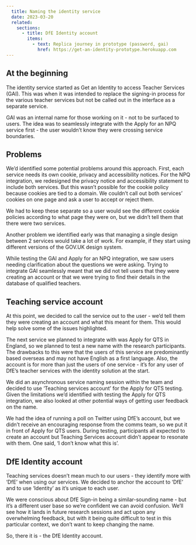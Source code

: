 ```yaml
---
  title: Naming the identity service
  date: 2023-03-20
  related:
    sections:
      - title: DfE Identity account
        items:
          - text: Replica journey in prototype (password, gai)
            href: https://get-an-identity-prototype.herokuapp.com
---
```



## At the beginning

The identity service started as Get an Identity to access Teacher Services (GAI). This was when it was intended to replace the signing-in process for the various teacher services but not be called out in the interface as a separate service.  

GAI was an internal name for those working on it - not to be surfaced to users. The idea was to seamlessly integrate with the Apply for an NPQ service first - the user wouldn’t know they were crossing service boundaries.


## Problems

We’d identified some potential problems around this approach. First, each service needs its own cookie, privacy and accessibility notices. For the NPQ integration, we redesigned the privacy notice and accessibility statement to include both services. But this wasn’t possible for the cookie policy because cookies are tied to a domain. We couldn’t call out both services’ cookies on one page and ask a user to accept or reject them.

We had to keep these separate so a user would see the different cookie policies according to what page they were on, but we didn’t tell them that there were two services.

Another problem we identified early was that managing a single design between 2 services would take a lot of work. For example, if they start using different versions of the GOV.UK design system.

While testing the GAI and Apply for an NPQ integration, we saw users needing clarification about the questions we were asking. Trying to integrate GAI seamlessly meant that we did not tell users that they were creating an account or that we were trying to find their details in the database of qualified teachers.

## Teaching service account

At this point, we decided to call the service out to the user - we’d tell them they were creating an account and what this meant for them. This would help solve some of the issues highlighted.

The next service we planned to integrate with was Apply for QTS in England, so we planned to test a new name with the research participants. The drawbacks to this were that the users of this service are predominantly based overseas and may not have English as a first language. Also, the account is for more than just the users of one service - it’s for any user of DfE’s teacher services with the identity solution at the start.

We did an asynchronous service naming session within the team and decided to use ‘Teaching services account’ for the Apply for QTS testing. Given the limitations we’d identified with testing the Apply for QTS integration, we also looked at other potential ways of getting user feedback on the name.

We had the idea of running a poll on Twitter using DfE’s account, but we didn’t receive an encouraging response from the comms team, so we put it in front of Apply for QTS users. During testing, participants all expected to create an account but Teaching Services account didn’t appear to resonate with them. One said, ‘I don’t know what this is’.

## DfE Identity account

Teaching services doesn’t mean much to our users - they identify more with ‘DfE’ when using our services. We decided to anchor the account to ‘DfE’ and to use ‘Identity’ as it’s unique to each user.

We were conscious about DfE Sign-in being a similar-sounding name - but it’s a different user base so we’re confident we can avoid confusion. We’ll see how it lands in future research sessions and act upon any overwhelming feedback, but with it being quite difficult to test in this particular context, we don’t want to keep changing the name.

So, there it is - the DfE Identity account.

